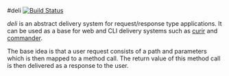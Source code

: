 #deli [![Build Status](https://travis-ci.org/watoki/deli.png?branch=master)](https://travis-ci.org/watoki/deli)

*deli* is an abstract delivery system for request/response type applications. It can be used as a base for web and
CLI delivery systems such as [curir] and [commander].

The base idea is that a user request consists of a path and parameters which is then mapped to a method call. The return value
of this method call is then delivered as a response to the user.

[curir]: http://github.com/watoki/curir
[commander]: http://github.com/watoki/commander